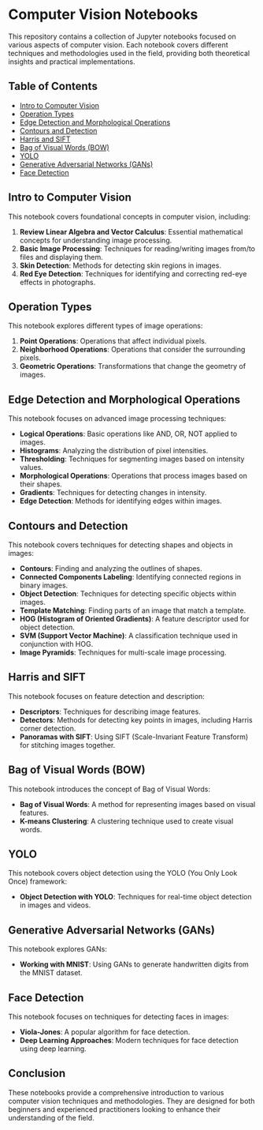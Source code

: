 # Computer Vision Notebooks

This repository contains a collection of Jupyter notebooks focused on various aspects of computer vision. Each notebook covers different techniques and methodologies used in the field, providing both theoretical insights and practical implementations.

## Table of Contents

- [Intro to Computer Vision](#intro-to-computer-vision)
- [Operation Types](#operation-types)
- [Edge Detection and Morphological Operations](#edge-detection-and-morphological-operations)
- [Contours and Detection](#contours-and-detection)
- [Harris and SIFT](#harris-and-sift)
- [Bag of Visual Words (BOW)](#bag-of-visual-words-bow)
- [YOLO](#yolo)
- [Generative Adversarial Networks (GANs)](#generative-adversarial-networks-gans)
- [Face Detection](#face-detection)

## Intro to Computer Vision

This notebook covers foundational concepts in computer vision, including:

1. **Review Linear Algebra and Vector Calculus**: Essential mathematical concepts for understanding image processing.
2. **Basic Image Processing**: Techniques for reading/writing images from/to files and displaying them.
3. **Skin Detection**: Methods for detecting skin regions in images.
4. **Red Eye Detection**: Techniques for identifying and correcting red-eye effects in photographs.

## Operation Types

This notebook explores different types of image operations:

1. **Point Operations**: Operations that affect individual pixels.
2. **Neighborhood Operations**: Operations that consider the surrounding pixels.
3. **Geometric Operations**: Transformations that change the geometry of images.

## Edge Detection and Morphological Operations

This notebook focuses on advanced image processing techniques:

- **Logical Operations**: Basic operations like AND, OR, NOT applied to images.
- **Histograms**: Analyzing the distribution of pixel intensities.
- **Thresholding**: Techniques for segmenting images based on intensity values.
- **Morphological Operations**: Operations that process images based on their shapes.
- **Gradients**: Techniques for detecting changes in intensity.
- **Edge Detection**: Methods for identifying edges within images.

## Contours and Detection

This notebook covers techniques for detecting shapes and objects in images:

- **Contours**: Finding and analyzing the outlines of shapes.
- **Connected Components Labeling**: Identifying connected regions in binary images.
- **Object Detection**: Techniques for detecting specific objects within images.
- **Template Matching**: Finding parts of an image that match a template.
- **HOG (Histogram of Oriented Gradients)**: A feature descriptor used for object detection.
- **SVM (Support Vector Machine)**: A classification technique used in conjunction with HOG.
- **Image Pyramids**: Techniques for multi-scale image processing.

## Harris and SIFT

This notebook focuses on feature detection and description:

- **Descriptors**: Techniques for describing image features.
- **Detectors**: Methods for detecting key points in images, including Harris corner detection.
- **Panoramas with SIFT**: Using SIFT (Scale-Invariant Feature Transform) for stitching images together.

## Bag of Visual Words (BOW)

This notebook introduces the concept of Bag of Visual Words:

- **Bag of Visual Words**: A method for representing images based on visual features.
- **K-means Clustering**: A clustering technique used to create visual words.

## YOLO

This notebook covers object detection using the YOLO (You Only Look Once) framework:

- **Object Detection with YOLO**: Techniques for real-time object detection in images and videos.

## Generative Adversarial Networks (GANs)

This notebook explores GANs:

- **Working with MNIST**: Using GANs to generate handwritten digits from the MNIST dataset.

## Face Detection

This notebook focuses on techniques for detecting faces in images:

- **Viola-Jones**: A popular algorithm for face detection.
- **Deep Learning Approaches**: Modern techniques for face detection using deep learning.

## Conclusion

These notebooks provide a comprehensive introduction to various computer vision techniques and methodologies. They are designed for both beginners and experienced practitioners looking to enhance their understanding of the field.
